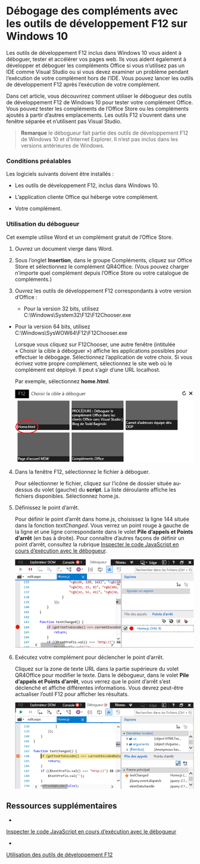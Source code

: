
# <a name="debug-add-ins-using-f12-developer-tools-on-windows-10"></a>Débogage des compléments avec les outils de développement F12 sur Windows 10

Les outils de développement F12 inclus dans Windows 10 vous aident à déboguer, tester et accélérer vos pages web. Ils vous aident également à développer et déboguer les compléments Office si vous n’utilisez pas un IDE comme Visual Studio ou si vous devez examiner un problème pendant l’exécution de votre complément hors de l’IDE. Vous pouvez lancer les outils de développement F12 après l’exécution de votre complément.

Dans cet article, vous découvrirez comment utiliser le débogueur des outils de développement F12 de Windows 10 pour tester votre complément Office. Vous pouvez tester les compléments de l’Office Store ou les compléments ajoutés à partir d’autres emplacements. Les outils F12 s’ouvrent dans une fenêtre séparée et n’utilisent pas Visual Studio.

 >**Remarque**  le débogueur fait partie des outils de développement F12 de Windows 10 et d’Internet Explorer. Il n’est pas inclus dans les versions antérieures de Windows. 


### <a name="prerequisites"></a>Conditions préalables

Les logiciels suivants doivent être installés :


- Les outils de développement F12, inclus dans Windows 10. 
    
- L’application cliente Office qui héberge votre complément. 
    
- Votre complément. 
    
### <a name="using-the-debugger"></a>Utilisation du débogueur

Cet exemple utilise Word et un complément gratuit de l’Office Store.

1. Ouvrez un document vierge dans Word.  
    
2. Sous l’onglet **Insertion**, dans le groupe Compléments, cliquez sur Office Store et sélectionnez le complément QR4Office. (Vous pouvez charger n’importe quel complément depuis l’Office Store ou votre catalogue de compléments.)
    
3. Ouvrez les outils de développement F12 correspondants à votre version d’Office :
    
      - Pour la version 32 bits, utilisez C:\Windows\System32\F12\F12Chooser.exe
    
  - Pour la version 64 bits, utilisez C:\Windows\SysWOW64\F12\F12Chooser.exe
    

    Lorsque vous cliquez sur F12Chooser, une autre fenêtre (intitulée « Choisir la cible à déboguer ») affiche les applications possibles pour effectuer le débogage. Sélectionnez l’application de votre choix. Si vous écrivez votre propre complément, sélectionnez le site web où le complément est déployé. Il peut s’agir d’une URL localhost. 
    
    Par exemple, sélectionnez **home.html**. 
    
    ![Écran du sélecteur F12, pointe vers un complément de type « bulles »](../../images/4f8823a3-595a-4657-83ac-8b235a7ba087.png)

4. Dans la fenêtre F12, sélectionnez le fichier à déboguer.
    
    Pour sélectionner le fichier, cliquez sur l’icône de dossier située au-dessus du volet (gauche) du **script**. La liste déroulante affiche les fichiers disponibles. Sélectionnez home.js.
    
5. Définissez le point d’arrêt.
    
    Pour définir le point d’arrêt dans home.js, choisissez la ligne 144 située dans la fonction _textChanged_. Vous verrez un point rouge à gauche de la ligne et une ligne correspondante dans le volet **Pile d’appels et Points d’arrêt** (en bas à droite). Pour connaître d’autres façons de définir un point d’arrêt, consultez la rubrique [Inspecter le code JavaScript en cours d’exécution avec le débogueur](https://msdn.microsoft.com/library/dn255007%28v=vs.85%29.aspx). 
    
    ![Débogueur avec le point d’arrêt dans le fichier home.js](../../images/e3cbc7ca-8b21-4ebb-b7a1-93e2364f1d16.png)

6. Exécutez votre complément pour déclencher le point d’arrêt.
    
    Cliquez sur la zone de texte URL dans la partie supérieure du volet QR4Office pour modifier le texte. Dans le débogueur, dans le volet **Pile d’appels et Points d’arrêt**, vous verrez que le point d’arrêt s’est déclenché et affiche différentes informations. Vous devrez peut-être actualiser l’outil F12 pour afficher les résultats.
    
    ![Débogueur avec les résultats du point d’arrêt déclenché](../../images/e0bcd036-91ce-4509-ae98-6c10b593d61b.png)


## <a name="additional-resources"></a>Ressources supplémentaires



- 

  [Inspecter le code JavaScript en cours d’exécution avec le débogueur](https://msdn.microsoft.com/library/dn255007%28v=vs.85%29.aspx)
    
- 

  [Utilisation des outils de développement F12](https://msdn.microsoft.com/en-us/library/bg182326%28v=vs.85%29.aspx)
    
